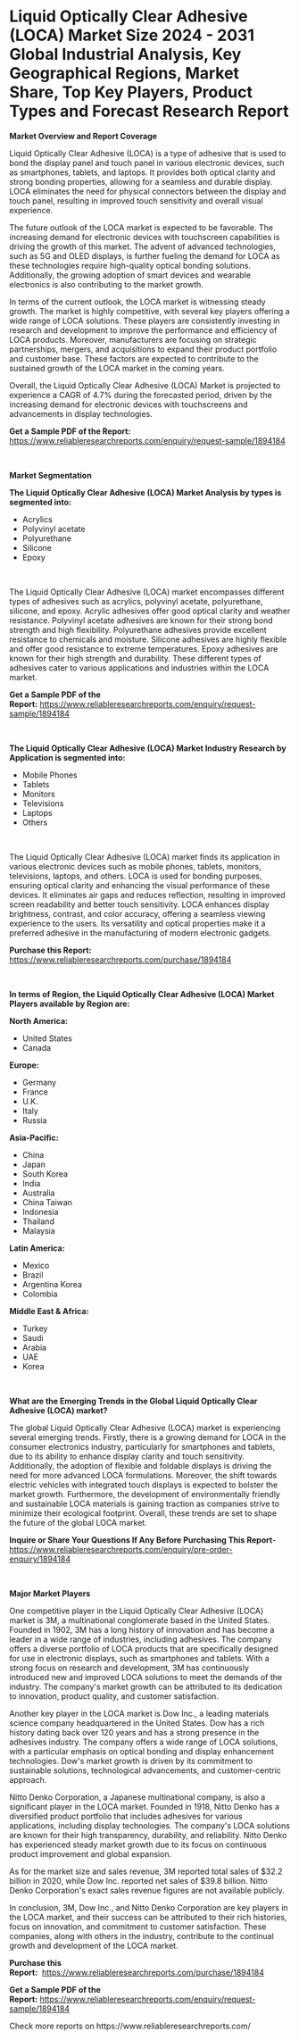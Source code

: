 <p><h1>Liquid Optically Clear Adhesive (LOCA) Market Size 2024 - 2031 Global Industrial Analysis, Key Geographical Regions, Market Share, Top Key Players, Product Types and Forecast Research Report</h1></p><p><strong>Market Overview and Report Coverage</strong></p>
<p><p>Liquid Optically Clear Adhesive (LOCA) is a type of adhesive that is used to bond the display panel and touch panel in various electronic devices, such as smartphones, tablets, and laptops. It provides both optical clarity and strong bonding properties, allowing for a seamless and durable display. LOCA eliminates the need for physical connectors between the display and touch panel, resulting in improved touch sensitivity and overall visual experience.</p><p>The future outlook of the LOCA market is expected to be favorable. The increasing demand for electronic devices with touchscreen capabilities is driving the growth of this market. The advent of advanced technologies, such as 5G and OLED displays, is further fueling the demand for LOCA as these technologies require high-quality optical bonding solutions. Additionally, the growing adoption of smart devices and wearable electronics is also contributing to the market growth.</p><p>In terms of the current outlook, the LOCA market is witnessing steady growth. The market is highly competitive, with several key players offering a wide range of LOCA solutions. These players are consistently investing in research and development to improve the performance and efficiency of LOCA products. Moreover, manufacturers are focusing on strategic partnerships, mergers, and acquisitions to expand their product portfolio and customer base. These factors are expected to contribute to the sustained growth of the LOCA market in the coming years.</p><p>Overall, the Liquid Optically Clear Adhesive (LOCA) Market is projected to experience a CAGR of 4.7% during the forecasted period, driven by the increasing demand for electronic devices with touchscreens and advancements in display technologies.</p></p>
<p><strong>Get a Sample PDF of the Report:</strong> <a href="https://www.reliableresearchreports.com/enquiry/request-sample/1894184">https://www.reliableresearchreports.com/enquiry/request-sample/1894184</a></p>
<p>&nbsp;</p>
<p><strong>Market Segmentation</strong></p>
<p><strong>The Liquid Optically Clear Adhesive (LOCA) Market Analysis by types is segmented into:</strong></p>
<p><ul><li>Acrylics</li><li>Polyvinyl acetate</li><li>Polyurethane</li><li>Silicone</li><li>Epoxy</li></ul></p>
<p>&nbsp;</p>
<p><p>The Liquid Optically Clear Adhesive (LOCA) market encompasses different types of adhesives such as acrylics, polyvinyl acetate, polyurethane, silicone, and epoxy. Acrylic adhesives offer good optical clarity and weather resistance. Polyvinyl acetate adhesives are known for their strong bond strength and high flexibility. Polyurethane adhesives provide excellent resistance to chemicals and moisture. Silicone adhesives are highly flexible and offer good resistance to extreme temperatures. Epoxy adhesives are known for their high strength and durability. These different types of adhesives cater to various applications and industries within the LOCA market.</p></p>
<p><strong>Get a Sample PDF of the Report:</strong>&nbsp;<a href="https://www.reliableresearchreports.com/enquiry/request-sample/1894184">https://www.reliableresearchreports.com/enquiry/request-sample/1894184</a></p>
<p>&nbsp;</p>
<p><strong>The Liquid Optically Clear Adhesive (LOCA) Market Industry Research by Application is segmented into:</strong></p>
<p><ul><li>Mobile Phones</li><li>Tablets</li><li>Monitors</li><li>Televisions</li><li>Laptops</li><li>Others</li></ul></p>
<p>&nbsp;</p>
<p><p>The Liquid Optically Clear Adhesive (LOCA) market finds its application in various electronic devices such as mobile phones, tablets, monitors, televisions, laptops, and others. LOCA is used for bonding purposes, ensuring optical clarity and enhancing the visual performance of these devices. It eliminates air gaps and reduces reflection, resulting in improved screen readability and better touch sensitivity. LOCA enhances display brightness, contrast, and color accuracy, offering a seamless viewing experience to the users. Its versatility and optical properties make it a preferred adhesive in the manufacturing of modern electronic gadgets.</p></p>
<p><strong>Purchase this Report:</strong>&nbsp; <a href="https://www.reliableresearchreports.com/purchase/1894184">https://www.reliableresearchreports.com/purchase/1894184</a></p>
<p>&nbsp;</p>
<p><strong>In terms of Region, the Liquid Optically Clear Adhesive (LOCA) Market Players available by Region are:</strong></p>
<p>
    <p> <strong> North America: </strong>
        <ul>
            <li>United States</li>
            <li>Canada</li>
        </ul>
        </p> 
    <p> <strong> Europe: </strong>
        <ul>
            <li>Germany</li>
            <li>France</li>
            <li>U.K.</li>
            <li>Italy</li>
            <li>Russia</li>
        </ul>
        </p> 
    <p> <strong> Asia-Pacific: </strong>
        <ul>
            <li>China</li>
            <li>Japan</li>
            <li>South Korea</li>
            <li>India</li>
            <li>Australia</li>
            <li>China Taiwan</li>
            <li>Indonesia</li>
            <li>Thailand</li>
            <li>Malaysia</li>
        </ul>
        </p> 
    <p> <strong> Latin America: </strong>
        <ul>
            <li>Mexico</li>
            <li>Brazil</li>
            <li>Argentina Korea</li>
            <li>Colombia</li>
        </ul>
        </p> 
    <p> <strong> Middle East & Africa: </strong>
        <ul>
            <li>Turkey</li>
            <li>Saudi</li>
            <li>Arabia</li>
            <li>UAE</li>
            <li>Korea</li>
        </ul>
    </p>
    </p>
<p>&nbsp;</p>
<p><strong>What are the Emerging Trends in the Global Liquid Optically Clear Adhesive (LOCA) market?</strong></p>
<p><p>The global Liquid Optically Clear Adhesive (LOCA) market is experiencing several emerging trends. Firstly, there is a growing demand for LOCA in the consumer electronics industry, particularly for smartphones and tablets, due to its ability to enhance display clarity and touch sensitivity. Additionally, the adoption of flexible and foldable displays is driving the need for more advanced LOCA formulations. Moreover, the shift towards electric vehicles with integrated touch displays is expected to bolster the market growth. Furthermore, the development of environmentally friendly and sustainable LOCA materials is gaining traction as companies strive to minimize their ecological footprint. Overall, these trends are set to shape the future of the global LOCA market.</p></p>
<p><strong>Inquire or Share Your Questions If Any Before Purchasing This Report</strong>- <a href="https://www.reliableresearchreports.com/enquiry/pre-order-enquiry/1894184">https://www.reliableresearchreports.com/enquiry/pre-order-enquiry/1894184</a></p>
<p>&nbsp;</p>
<p><strong>Major Market Players</strong></p>
<p><p>One competitive player in the Liquid Optically Clear Adhesive (LOCA) market is 3M, a multinational conglomerate based in the United States. Founded in 1902, 3M has a long history of innovation and has become a leader in a wide range of industries, including adhesives. The company offers a diverse portfolio of LOCA products that are specifically designed for use in electronic displays, such as smartphones and tablets. With a strong focus on research and development, 3M has continuously introduced new and improved LOCA solutions to meet the demands of the industry. The company's market growth can be attributed to its dedication to innovation, product quality, and customer satisfaction.</p><p>Another key player in the LOCA market is Dow Inc., a leading materials science company headquartered in the United States. Dow has a rich history dating back over 120 years and has a strong presence in the adhesives industry. The company offers a wide range of LOCA solutions, with a particular emphasis on optical bonding and display enhancement technologies. Dow's market growth is driven by its commitment to sustainable solutions, technological advancements, and customer-centric approach.</p><p>Nitto Denko Corporation, a Japanese multinational company, is also a significant player in the LOCA market. Founded in 1918, Nitto Denko has a diversified product portfolio that includes adhesives for various applications, including display technologies. The company's LOCA solutions are known for their high transparency, durability, and reliability. Nitto Denko has experienced steady market growth due to its focus on continuous product improvement and global expansion.</p><p>As for the market size and sales revenue, 3M reported total sales of $32.2 billion in 2020, while Dow Inc. reported net sales of $39.8 billion. Nitto Denko Corporation's exact sales revenue figures are not available publicly.</p><p>In conclusion, 3M, Dow Inc., and Nitto Denko Corporation are key players in the LOCA market, and their success can be attributed to their rich histories, focus on innovation, and commitment to customer satisfaction. These companies, along with others in the industry, contribute to the continual growth and development of the LOCA market.</p></p>
<p><strong>Purchase this Report:</strong>&nbsp;&nbsp;<a href="https://www.reliableresearchreports.com/purchase/1894184">https://www.reliableresearchreports.com/purchase/1894184</a></p>
<p></p>
<p><strong>Get a Sample PDF of the Report:</strong>&nbsp;<a href="https://www.reliableresearchreports.com/enquiry/request-sample/1894184">https://www.reliableresearchreports.com/enquiry/request-sample/1894184</a></p>
<p>Check more reports on https://www.reliableresearchreports.com/</p>